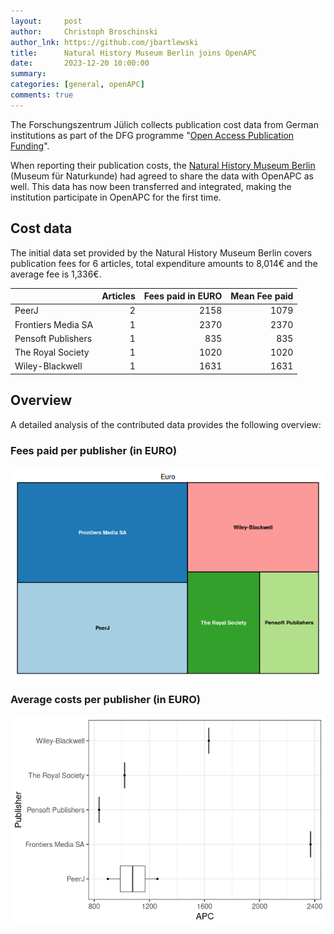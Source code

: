 ```yaml
---
layout:     post
author:     Christoph Broschinski
author_lnk: https://github.com/jbartlewski
title:      Natural History Museum Berlin joins OpenAPC
date:       2023-12-20 10:00:00
summary:    
categories: [general, openAPC]
comments: true
---
```





The Forschungszentrum Jülich collects publication cost data from German institutions as part of the DFG programme "[Open Access Publication Funding](https://www.fz-juelich.de/en/zb/open-science/open-access/monitoring-dfg-oa-publication-funding)".

When reporting their publication costs, the [Natural History Museum Berlin](https://www.museumfuernaturkunde.berlin/en) (Museum für Naturkunde) had agreed to share the data with OpenAPC as well. This data has now been transferred and integrated, making the institution participate in OpenAPC for the first time.


## Cost data



The initial data set provided by the Natural History Museum Berlin covers publication fees for 6 articles, total expenditure amounts to 8,014€ and the average fee is 1,336€.


|                   | Articles| Fees paid in EURO| Mean Fee paid|
|:------------------|--------:|-----------------:|-------------:|
|PeerJ              |        2|              2158|          1079|
|Frontiers Media SA |        1|              2370|          2370|
|Pensoft Publishers |        1|               835|           835|
|The Royal Society  |        1|              1020|          1020|
|Wiley-Blackwell    |        1|              1631|          1631|

## Overview

A detailed analysis of the contributed data provides the following overview:

### Fees paid per publisher (in EURO)

![plot of chunk tree_mfn_berlin_2023_12_20_full](/figure/tree_mfn_berlin_2023_12_20_full-1.png)

###  Average costs per publisher (in EURO)

![plot of chunk box_mfn_berlin_2023_12_20_publisher_full](/figure/box_mfn_berlin_2023_12_20_publisher_full-1.png)
